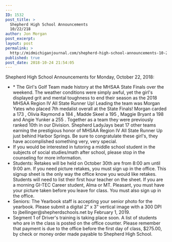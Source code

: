 ```yaml
---
---
ID: 1532
post_title: >
  Shepherd High School Announcements
  10/22/218
author: Jon Morgan
post_excerpt:
layout: post
permalink: >
  http://midmichiganjournal.com/shepherd-high-school-announcements-10-22-218
published: true
post_date: 2018-10-24 21:54:05
---
```

<p>Shepherd High School Announcements for Monday, October 22, 2018:</p>
<ul><li>* The Girl's Golf Team made history at the MHSAA State Finals over the weekend. The weather conditions were simply awful, yet the girl's displayed grit and mental toughness to end their season as the 2018 MHSAA Region IV All State Runner Up! Leading the team was Morgan Yates who placed 7th medalist overall at the State Finals! Morgan carded a 173 , Olivia Raymond a 184 , Madde Skeel a 195 , Maggie Bryant a 198 and Angie Yunker a 255 . Together as a team they were previously ranked 10th in our Division. Shepherd LadyJays beat 17 other teams earning the prestigious honor of MHSAA Region IV All State Runner Up just behind Harbor Springs. Be sure to congratulate these girl's, they have accomplished something very, very special.</li>
    <li>If you would be interested in tutoring a middle school student in the subjects of social studies/math after school, please stop in the counseling for more information.</li>
    <li>Students: Retakes will be held on October 30th are from 8:00 am until 9:00 am. If you need picture retakes, you must sign up in the office. This signup sheet is the only way the office know you would like retakes. Students will need to list their first hour teacher on the sheet. If you are a morning GI-TEC Career student, Alma or MT. Pleasant, you must have your picture taken before you leave for class. You must also sign up in the office.</li>
    <li>Seniors: The Yearbook staff is accepting your senior photo for the yearbook. Please submit a digital 2” x 3” vertical image with a 300 DPI to jbellinger@shepherdschools.net by February 1, 2019.</li>
    <li>Segment 1 of Driver's training is taking place soon. A list of students who are in the class is posted on the office counter. Please remember that payment is due to the office before the first day of class, $275.00, by check or money order made payable to Shepherd High School.</li>
</ul>